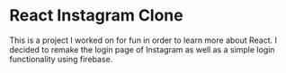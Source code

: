 # React Instagram Clone

This is a project I worked on for fun in order to learn more about React. I decided to remake the login page of Instagram as well as a simple login functionality using firebase.
